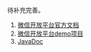 待补充完善。

1. [微信开放平台官方文档](https://open.weixin.qq.com/cgi-bin/showdocument?action=dir_list&t=resource/res_list&verify=1&id=open1419318292&lang=zh_CN)
2. [微信开放平台demo项目](https://github.com/Wechat-Group/weixin-java-open-demo)
3. [JavaDoc](http://binary.ac.cn/weixin-java-open-javadoc/)